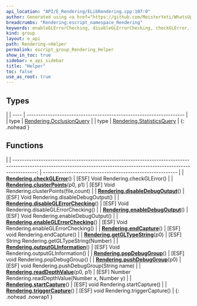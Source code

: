 ```yaml
---
api_location: "API/E_Rendering/ELibRendering.cpp:107:0"
author: Generated using <a href="https://github.com/MeisterYeti/WhatsUpDoc">WhatsUpDoc</a>
breadcrumbs: "Rendering:escript_namespace_Rendering"
keywords: enableGLErrorChecking, disableGLErrorChecking, checkGLError, getGLTypeString, outputGLInformation, readDepthValue, enableDebugOutput, disableDebugOutput, clusterPoints, startCapture, endCapture, pushDebugGroup, popDebugGroup, triggerCapture
kind: group
layout: e_api
path: Rendering->Helper
permalink: escript_group_Rendering_Helper
show_in_toc: true
sidebar: e_api_sidebar
title: "Helper"
toc: false
use_as_root: true
---
```


## Types

|
| ---- | ------------------------------------------------------------------- | 
| type | [Rendering.OcclusionQuery](escript_type_Rendering_OcclusionQuery)   | 
| type | [Rendering.StatisticsQuery](escript_type_Rendering_StatisticsQuery) | 
{: .nohead }

## Functions

|
| ----------------------------------------------------------------------------------------------------------------------------------------------------------------------: | --------------------------------------------------------- | 
| **[Rendering.checkGLError](namespaceRendering#group%5F%5Frendering%5F%5Fhelper_1gae24addf57dfb7555a884a5872820af1b)**()                                                 | [ESF] Void Rendering.checkGLError()                       | 
| **[Rendering.clusterPoints](classRendering_1_1Serialization_1_1StreamerXYZ#classRendering_1_1Serialization_1_1StreamerXYZ_1a17f4268c432be822ea9788da29eb6cc3)**(p0, p1) | [ESF] Void Rendering.clusterPoints(file,count)            | 
| **[Rendering.disableDebugOutput](namespaceRendering#group%5F%5Frendering%5F%5Fhelper_1gabaed9d4620892c9810fea35f95d513c9)**()                                           | [ESF] Void Rendering.disableDebugOutput()                 | 
| **[Rendering.disableGLErrorChecking](namespaceRendering#group%5F%5Frendering%5F%5Fhelper_1ga1ddd8dd1c3044f1008eccd26cc75deda)**()                                       | [ESF] Void Rendering.disableGLErrorChecking()             | 
| **[Rendering.enableDebugOutput](namespaceRendering#group%5F%5Frendering%5F%5Fhelper_1ga5b041a52d40350109dd0b8b78a0b4a50)**()                                            | [ESF] Void Rendering.enableDebugOutput()                  | 
| **[Rendering.enableGLErrorChecking](namespaceRendering#group%5F%5Frendering%5F%5Fhelper_1gad50bf79ce5f7446d1999f685e8fbd2f9)**()                                        | [ESF] Void Rendering.enableGLErrorChecking()              | 
| **[Rendering.endCapture](namespaceRendering#group%5F%5Frendering%5F%5Fhelper_1ga6073319e0831877120208309bb6967bd)**()                                                   | [ESF] void Rendering.endCapture()                         | 
| **[Rendering.getGLTypeString](namespaceRendering#group%5F%5Frendering%5F%5Fhelper_1ga09c07bc78be39bf190320e943217d21e)**(p0)                                            | [ESF] String Rendering.getGLTypeString(Number)            | 
| **[Rendering.outputGLInformation](namespaceRendering#group%5F%5Frendering%5F%5Fhelper_1ga5a363b4eba863b9b687ac4aad2a2f22a)**()                                          | [ESF] Void Rendering.outputGLInformation()                | 
| **[Rendering.popDebugGroup](namespaceRendering#group%5F%5Frendering%5F%5Fhelper_1ga76845856539fcd5f51bc7f01e085ec6e)**()                                                | [ESF] void Rendering.popDebugGroup()                      | 
| **[Rendering.pushDebugGroup](namespaceRendering#group%5F%5Frendering%5F%5Fhelper_1gac4985e05f151cec5c12d3af1e3c1ee80)**(p0)                                             | [ESF] void Rendering.pushDebugGroup(String name)          | 
| **[Rendering.readDepthValue](namespaceRendering#group%5F%5Frendering%5F%5Fhelper_1gaadf934792d9fa890a45d168c9da9916b)**(p0, p1)                                         | [ESF] Number Rendering.readDepthValue(Number x, Number y) | 
| **[Rendering.startCapture](namespaceRendering#group%5F%5Frendering%5F%5Fhelper_1ga0bdd8212d99abc003f4aeeb171fb1040)**()                                                 | [ESF] void Rendering.startCapture()                       | 
| **[Rendering.triggerCapture](namespaceRendering#group%5F%5Frendering%5F%5Fhelper_1ga5ba93ae7ee614547a36db4ae299482b9)**()                                               | [ESF] void Rendering.triggerCapture()                     | 
{: .nohead .nowrap1 }

